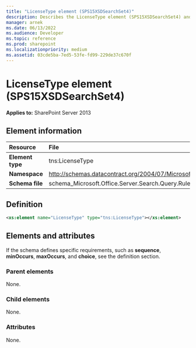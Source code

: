 ```yaml
---
title: "LicenseType element (SPS15XSDSearchSet4)"
description: Describes the LicenseType element (SPS15XSDSearchSet4) and provides the element information, a definition, and elements and attributes.
manager: arnek
ms.date: 06/13/2022
ms.audience: Developer
ms.topic: reference
ms.prod: sharepoint
ms.localizationpriority: medium
ms.assetid: 03cde5ba-7ed5-53fe-fd99-229de37c670f
---
```


# LicenseType element (SPS15XSDSearchSet4)

**Applies to:** SharePoint Server 2013
  
## Element information

| Resource | File |
|:-----|:-----|
| **Element type** |tns:LicenseType |
| **Namespace** |http://schemas.datacontract.org/2004/07/Microsoft.Office.Server.Search.Query.Rules |
| **Schema file** |schema_Microsoft.Office.Server.Search.Query.Rules.xsd |
   
## Definition

```XML
<xs:element name="LicenseType" type="tns:LicenseType"></xs:element>

```

## Elements and attributes

If the schema defines specific requirements, such as **sequence**, **minOccurs**, **maxOccurs**, and **choice**, see the definition section. 
  
### Parent elements

None.
  
### Child elements

None.
  
### Attributes

None.
  

